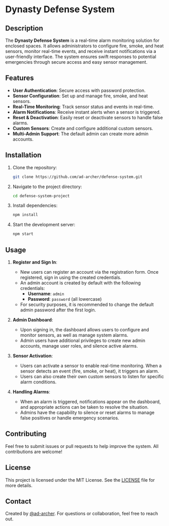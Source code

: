 # Dynasty Defense System

## Description
The **Dynasty Defense System** is a real-time alarm monitoring solution for enclosed spaces. It allows administrators to configure fire, smoke, and heat sensors, monitor real-time events, and receive instant notifications via a user-friendly interface. The system ensures swift responses to potential emergencies through secure access and easy sensor management.

## Features
- **User Authentication**: Secure access with password protection.
- **Sensor Configuration**: Set up and manage fire, smoke, and heat sensors.
- **Real-Time Monitoring**: Track sensor status and events in real-time.
- **Alarm Notifications**: Receive instant alerts when a sensor is triggered.
- **Reset & Deactivation**: Easily reset or deactivate sensors to handle false alarms.
- **Custom Sensors**: Create and configure additional custom sensors.
- **Multi-Admin Support**: The default admin can create more admin accounts.

## Installation
1. Clone the repository:
   ```bash
   git clone https://github.com/ad-archer/defense-system.git
   ```
2. Navigate to the project directory:
   ```bash
   cd defense-system-project
   ```
3. Install dependencies:
   ```bash
   npm install
   ```
4. Start the development server:
   ```bash
   npm start
   ```

## Usage
1. **Register and Sign In**:
   - New users can register an account via the registration form. Once registered, sign in using the created credentials.
   - An admin account is created by default with the following credentials:
     - **Username**: `admin`
     - **Password**: `password` (all lowercase)
   - For security purposes, it is recommended to change the default admin password after the first login.

2. **Admin Dashboard**:
   - Upon signing in, the dashboard allows users to configure and monitor sensors, as well as manage system alarms.
   - Admin users have additional privileges to create new admin accounts, manage user roles, and silence active alarms.

3. **Sensor Activation**:
   - Users can activate a sensor to enable real-time monitoring. When a sensor detects an event (fire, smoke, or heat), it triggers an alarm.
   - Users can also create their own custom sensors to listen for specific alarm conditions.

4. **Handling Alarms**:
   - When an alarm is triggered, notifications appear on the dashboard, and appropriate actions can be taken to resolve the situation.
   - Admins have the capability to silence or reset alarms to manage false positives or handle emergency scenarios.

## Contributing
Feel free to submit issues or pull requests to help improve the system. All contributions are welcome!

## License
This project is licensed under the MIT License. See the [LICENSE](LICENSE) file for more details.

## Contact
Created by [@ad-archer](https://github.com/ad-archer). For questions or collaboration, feel free to reach out.

